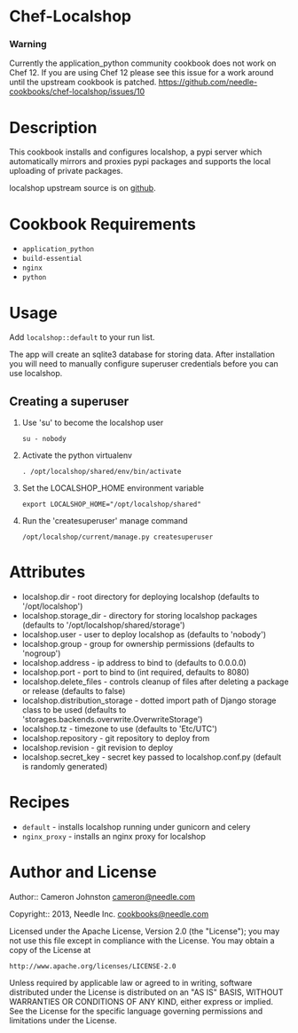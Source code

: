 # Chef-Localshop

### Warning
Currently the application_python community cookbook does not work on Chef 12. If you are using Chef 12 please see this issue for a work around until the upstream cookbook is patched.
https://github.com/needle-cookbooks/chef-localshop/issues/10

# Description

This cookbook installs and configures localshop, a pypi server which automatically mirrors and proxies pypi packages and supports the local uploading of private packages.

localshop upstream source is on [github](https://github.com/mvantellingen/localshop).

# Cookbook Requirements

* `application_python`
* `build-essential`
* `nginx`
* `python`

# Usage

Add `localshop::default` to your run list.

The app will create an sqlite3 database for storing data. After installation you will need to manually configure superuser credentials before you can use localshop.

## Creating a superuser

1. Use 'su' to become the localshop user

    ```su - nobody```

2. Activate the python virtualenv

    ```. /opt/localshop/shared/env/bin/activate```

3. Set the LOCALSHOP_HOME environment variable

    ```export LOCALSHOP_HOME="/opt/localshop/shared"```

4. Run the 'createsuperuser' manage command

    ```/opt/localshop/current/manage.py createsuperuser```

# Attributes

* localshop.dir - root directory for deploying localshop (defaults to '/opt/localshop')
* localshop.storage_dir - directory for storing localshop packages (defaults to '/opt/localshop/shared/storage')
* localshop.user - user to deploy localshop as (defaults to 'nobody')
* localshop.group - group for ownership permissions (defaults to 'nogroup')
* localshop.address - ip address to bind to (defaults to 0.0.0.0)
* localshop.port - port to bind to (int required, defaults to 8080)
* localshop.delete_files - controls cleanup of files after deleting a package or release (defaults to false)
* localshop.distribution_storage - dotted import path of Django storage class to be used (defaults to 'storages.backends.overwrite.OverwriteStorage')
* localshop.tz - timezone to use (defaults to 'Etc/UTC')
* localshop.repository - git repository to deploy from
* localshop.revision - git revision to deploy
* localshop.secret_key - secret key passed to localshop.conf.py (default is randomly generated)

# Recipes

* `default` - installs localshop running under gunicorn and celery
* `nginx_proxy` - installs an nginx proxy for localshop

# Author and License

Author:: Cameron Johnston <cameron@needle.com>

Copyright:: 2013, Needle Inc. <cookbooks@needle.com>

Licensed under the Apache License, Version 2.0 (the "License");
you may not use this file except in compliance with the License.
You may obtain a copy of the License at

    http://www.apache.org/licenses/LICENSE-2.0

Unless required by applicable law or agreed to in writing, software
distributed under the License is distributed on an "AS IS" BASIS,
WITHOUT WARRANTIES OR CONDITIONS OF ANY KIND, either express or implied.
See the License for the specific language governing permissions and
limitations under the License.
